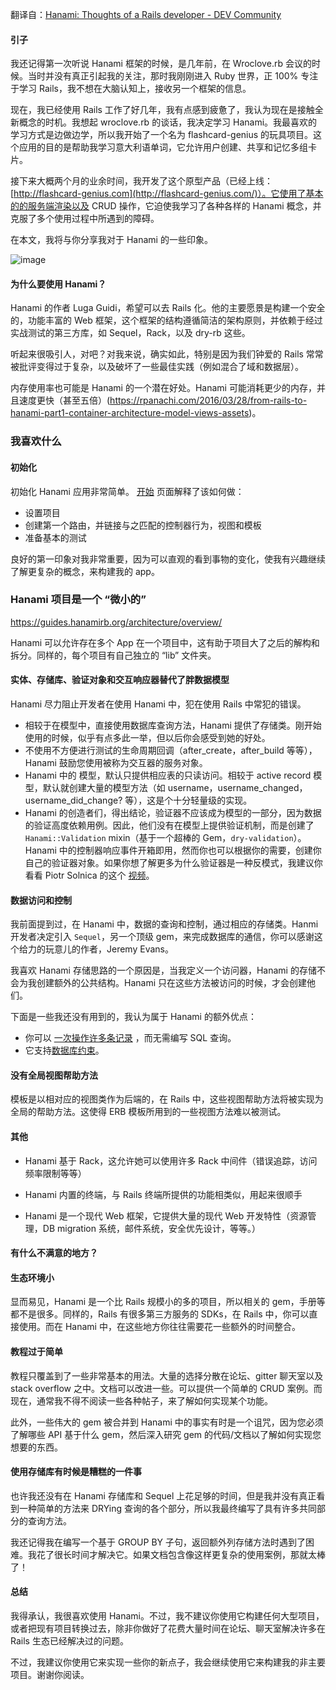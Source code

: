 翻译自：[Hanami: Thoughts of a Rails developer - DEV Community](https://dev.to/bajena/hanami-thoughts-of-a-rails-developer-ik1)



#### 引子



我还记得第一次听说 Hanami 框架的时候，是几年前，在 Wroclove.rb 会议的时候。当时并没有真正引起我的关注，那时我刚刚进入 Ruby 世界，正 100% 专注于学习 Rails，我不想在大脑认知上，接收另一个框架的信息。



现在，我已经使用 Rails 工作了好几年，我有点感到疲惫了，我认为现在是接触全新概念的时机。我想起 wroclove.rb 的谈话，我决定学习 Hanami。我最喜欢的学习方式是边做边学，所以我开始了一个名为 flashcard-genius 的玩具项目。这个应用的目的是帮助我学习意大利语单词，它允许用户创建、共享和记忆多组卡片。



接下来大概两个月的业余时间，我开发了这个原型产品（已经上线：[http://flashcard-genius.com](http://flashcard-genius.com/)）。它使用了基本的的服务端渲染以及 CRUD 操作，它迫使我学习了各种各样的 Hanami 概念，并克服了多个使用过程中所遇到的障碍。



在本文，我将与你分享我对于 Hanami 的一些印象。



![image](https://res.cloudinary.com/practicaldev/image/fetch/s--aXd-3Uex--/c_limit%2Cf_auto%2Cfl_progressive%2Cq_auto%2Cw_880/https://user-images.githubusercontent.com/5732023/97406654-d7b7c380-18f9-11eb-9256-89dac0360af7.png)



#### 为什么要使用 Hanami？



Hanami 的作者 Luga Guidi，希望可以去 Rails 化。他的主要愿景是构建一个安全的，功能丰富的 Web 框架，这个框架的结构遵循简洁的架构原则，并依赖于经过实战测试的第三方库，如 Sequel，Rack，以及 dry-rb 这些。



听起来很吸引人，对吧？对我来说，确实如此，特别是因为我们钟爱的 Rails 常常被批评变得过于复杂，以及破坏了一些最佳实践（例如混合了域和数据层）。



内存使用率也可能是 Hanami 的一个潜在好处。Hanami 可能消耗更少的内存，并且速度更快（甚至五倍）(https://rpanachi.com/2016/03/28/from-rails-to-hanami-part1-container-architecture-model-views-assets)。



### 我喜欢什么



#### 初始化



初始化 Hanami 应用非常简单。 [开始](https://guides.hanamirb.org/introduction/getting-started/) 页面解释了该如何做：



- 设置项目
- 创建第一个路由，并链接与之匹配的控制器行为，视图和模板
- 准备基本的测试



良好的第一印象对我非常重要，因为可以直观的看到事物的变化，使我有兴趣继续了解更复杂的概念，来构建我的 app。



### Hanami 项目是一个 “微小的”



https://guides.hanamirb.org/architecture/overview/



Hanami 可以允许存在多个 App 在一个项目中，这有助于项目大了之后的解构和拆分。同样的，每个项目有自己独立的 “lib” 文件夹。



#### 实体、存储库、验证对象和交互响应器替代了胖数据模型



Hanami 尽力阻止开发者在使用 Hanami 中，犯在使用 Rails 中常犯的错误。



- 相较于在模型中，直接使用数据库查询方法，Hanami 提供了存储类。刚开始使用的时候，似乎有点多此一举，但以后你会感受到她的好处。
- 不使用不方便进行测试的生命周期回调（after_create，after_build 等等），Hanami 鼓励您使用被称为交互器的服务对象。
- Hanami 中的 模型，默认只提供相应表的只读访问。相较于 active record 模型，默认就创建大量的模型方法（如 username，username_changed，username_did_change? 等），这是个十分轻量级的实现。
- Hanami 的创造者们，得出结论，验证器不应该成为模型的一部分，因为数据的验证高度依赖用例。因此，他们没有在模型上提供验证机制，而是创建了 `Hanami::Validation` mixin（基于一个超棒的 Gem，`dry-validation`）。Hanami 中的控制器响应事件开箱即用，然而你也可以根据你的需要，创建你自己的验证器对象。如果你想了解更多为什么验证器是一种反模式，我建议你看看 Piotr Solnica 的这个 [视频](https://www.youtube.com/watch?v=nOUPIa7tWpA)。



#### 数据访问和控制



我前面提到过，在 Hanami 中，数据的查询和控制，通过相应的存储类。Hanmi 开发者决定引入 `Sequel`，另一个顶级 gem，来完成数据库的通信，你可以感谢这个给力的玩意儿的作者，Jeremy Evans。



我喜欢 Hanami 存储思路的一个原因是，当我定义一个访问器，Hanami 的存储不会为我创建额外的公共结构。Hanami 只在这些方法被访问的时候，才会创建他们。



下面是一些我还没有用到的，我认为属于 Hanami 的额外优点：



- 你可以 [一次操作许多条记录](https://guides.hanamirb.org/repositories/overview/#custom-commands) ，而无需编写 SQL 查询。
- 它支持[数据库约束](https://guides.hanamirb.org/migrations/create-table/#constraints)。



#### 没有全局视图帮助方法



模板是以相对应的视图类作为后端的，在 Rails 中，这些视图帮助方法将被实现为全局的帮助方法。这使得 ERB 模板所用到的一些视图方法难以被测试。



#### 其他



- Hanami 基于 Rack，这允许她可以使用许多 Rack 中间件（错误追踪，访问频率限制等等）

- Hanami 内置的终端，与 Rails 终端所提供的功能相类似，用起来很顺手
- Hanami 是一个现代 Web 框架，它提供大量的现代 Web 开发特性（资源管理，DB migration 系统，邮件系统，安全优先设计，等等。）



#### 有什么不满意的地方？



#### 生态环境小



显而易见，Hanami 是一个比 Rails 规模小的多的项目，所以相关的 gem，手册等都不是很多。同样的，Rails 有很多第三方服务的 SDKs，在 Rails 中，你可以直接使用。而在 Hanami 中，在这些地方你往往需要花一些额外的时间整合。



#### 教程过于简单



教程只覆盖到了一些非常基本的用法。大量的选择分散在论坛、gitter 聊天室以及 stack overflow 之中。文档可以改进一些。可以提供一个简单的 CRUD 案例。而现在，通常我不得不阅读一些各种帖子，来了解如何实现某个功能。



此外，一些伟大的 gem 被合并到 Hanami 中的事实有时是一个诅咒，因为您必须了解哪些 API 基于什么 gem，然后深入研究 gem 的代码/文档以了解如何实现您想要的东西。



#### 使用存储库有时候是糟糕的一件事



也许我还没有在 Hanami 存储库和 Sequel 上花足够的时间，但是我并没有真正看到一种简单的方法来 DRYing 查询的各个部分，所以我最终编写了具有许多共同部分的查询方法。



我还记得我在编写一个基于 GROUP BY 子句，返回额外列存储方法时遇到了困难。我花了很长时间才解决它。如果文档包含像这样更复杂的使用案例，那就太棒了！



#### 总结



我得承认，我很喜欢使用 Hanami。不过，我不建议你使用它构建任何大型项目，或者把现有项目转换过去，除非你做好了花费大量时间在论坛、聊天室解决许多在 Rails 生态已经解决过的问题。



不过，我建议你使用它来实现一些你的新点子，我会继续使用它来构建我的非主要项目。谢谢你阅读。

